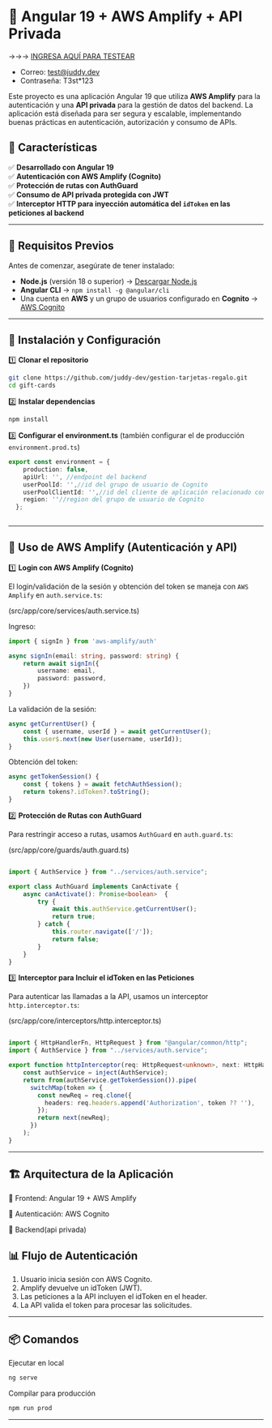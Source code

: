 # 🚀 Angular 19 + AWS Amplify + API Privada

→→→ [INGRESA AQUÍ PARA TESTEAR](https://juddy-dev.github.io/gestion-tarjetas-regalo/#/)
 - Correo: test@juddy.dev
 - Contraseña: T3st*123

Este proyecto es una aplicación Angular 19 que utiliza **AWS Amplify** para la autenticación y una **API privada** para la gestión de datos del backend. La aplicación está diseñada para ser segura y escalable, implementando buenas prácticas en autenticación, autorización y consumo de APIs.

## 📌 Características

✅ **Desarrollado con Angular 19**  
✅ **Autenticación con AWS Amplify (Cognito)**  
✅ **Protección de rutas con AuthGuard**  
✅ **Consumo de API privada protegida con JWT**  
✅ **Interceptor HTTP para inyección automática del `idToken` en las peticiones al backend**  

---

## 🔧 Requisitos Previos

Antes de comenzar, asegúrate de tener instalado:

- **Node.js** (versión 18 o superior) → [Descargar Node.js](https://nodejs.org/)  
- **Angular CLI** → `npm install -g @angular/cli`   
- Una cuenta en **AWS** y un grupo de usuarios configurado en **Cognito**  → [AWS Cognito](https://docs.aws.amazon.com/es_es/cognito/latest/developerguide/what-is-amazon-cognito.html)

---

## 🚀 Instalación y Configuración

1️⃣ **Clonar el repositorio**  
```sh
git clone https://github.com/juddy-dev/gestion-tarjetas-regalo.git
cd gift-cards
```
2️⃣ **Instalar dependencias**
```sh
npm install
```
3️⃣ **Configurar el environment.ts**
(también configurar el de producción `environment.prod.ts`)
```ts
export const environment = {
    production: false,
    apiUrl: '', //endpoint del backend
    userPoolId: '',//id del grupo de usuario de Cognito
    userPoolClientId: '',//id del cliente de aplicación relacionado con el grupo de usuario de Cognito
    region: ''//region del grupo de usuario de Cognito
  };
  
```

---
## 🔑 Uso de AWS Amplify (Autenticación y API)

1️⃣ **Login con AWS Amplify (Cognito)**

El login/validación de la sesión y obtención del token se maneja con `AWS Amplify` en `auth.service.ts`:

(src/app/core/services/auth.service.ts)

Ingreso:
```ts
import { signIn } from 'aws-amplify/auth'

async signIn(email: string, password: string) {
    return await signIn({
        username: email,
        password: password,
    })
}
```

La validación de la sesión:

```ts
async getCurrentUser() {
    const { username, userId } = await getCurrentUser();
    this.user$.next(new User(username, userId));
}

```

Obtención del token:

```ts
async getTokenSession() {
    const { tokens } = await fetchAuthSession();
    return tokens?.idToken?.toString();
}

```

2️⃣ **Protección de Rutas con AuthGuard**

Para restringir acceso a rutas, usamos `AuthGuard` en `auth.guard.ts`:

(src/app/core/guards/auth.guard.ts)

```ts

import { AuthService } from "../services/auth.service";

export class AuthGuard implements CanActivate {
    async canActivate(): Promise<boolean>  {
        try {
            await this.authService.getCurrentUser();
            return true;
        } catch {
            this.router.navigate(['/']);
            return false;
        }
    }
}

```

3️⃣ **Interceptor para Incluir el idToken en las Peticiones**

Para autenticar las llamadas a la API, usamos un interceptor `http.interceptor.ts`:

(src/app/core/interceptors/http.interceptor.ts)

```ts

import { HttpHandlerFn, HttpRequest } from "@angular/common/http";
import { AuthService } from "../services/auth.service";

export function httpInterceptor(req: HttpRequest<unknown>, next: HttpHandlerFn) {
    const authService = inject(AuthService);
    return from(authService.getTokenSession()).pipe(
      switchMap(token => {
        const newReq = req.clone({
          headers: req.headers.append('Authorization', token ?? ''),
        });
        return next(newReq);
      })
    );
}

```
---

## 🏗 Arquitectura de la Aplicación
📌 Frontend: Angular 19 + AWS Amplify

📌 Autenticación: AWS Cognito

📌 Backend(api privada)

## 📊 Flujo de Autenticación

1. Usuario inicia sesión con AWS Cognito.
2. Amplify devuelve un idToken (JWT).
3. Las peticiones a la API incluyen el idToken en el header.
4. La API valida el token para procesar las solicitudes.

---

## 📦 Comandos

Ejecutar en local
```sh
ng serve
```

Compilar para producción
```sh
npm run prod

```

---



